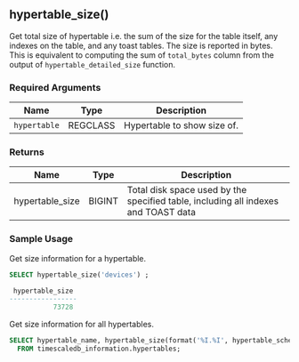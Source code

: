 ## hypertable_size()  

Get total size of hypertable i.e. the sum of the size for the table itself, 
any indexes on the table, and any toast tables. The size is reported in bytes. 
This is equivalent to computing the sum of `total_bytes` column from the 
output of `hypertable_detailed_size` function.

### Required Arguments

|Name|Type|Description|
|---|---|---|
| `hypertable` | REGCLASS | Hypertable to show size of. |

### Returns 
|Name|Type|Description|
|---|---|---
|hypertable_size|BIGINT| Total disk space used by the specified table, including all indexes and TOAST data|

### Sample Usage 
Get size information for a hypertable.
```sql
SELECT hypertable_size('devices') ;

 hypertable_size
-----------------
           73728
```

Get size information for all hypertables.
```sql
SELECT hypertable_name, hypertable_size(format('%I.%I', hypertable_schema, hypertable_name)::regclass)
  FROM timescaledb_information.hypertables;
```
